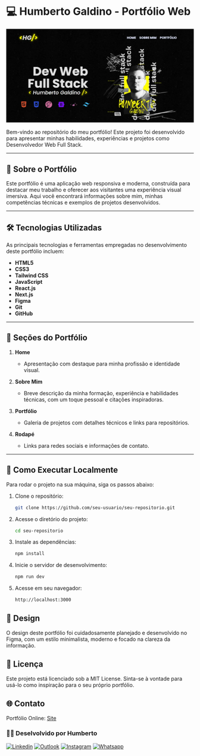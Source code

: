 # 💻 **Humberto Galdino - Portfólio Web**

![Preview do Portfólio](./public/projeto1.webp)

Bem-vindo ao repositório do meu portfólio! Este projeto foi desenvolvido para apresentar minhas habilidades, experiências e projetos como Desenvolvedor Web Full Stack.

---

## 🌟 **Sobre o Portfólio**

Este portfólio é uma aplicação web responsiva e moderna, construída para destacar meu trabalho e oferecer aos visitantes uma experiência visual imersiva. Aqui você encontrará informações sobre mim, minhas competências técnicas e exemplos de projetos desenvolvidos.

---

## 🛠️ **Tecnologias Utilizadas**

As principais tecnologias e ferramentas empregadas no desenvolvimento deste portfólio incluem:

- **HTML5**
- **CSS3**
- **Tailwind CSS**
- **JavaScript**
- **React.js**
- **Next.js**
- **Figma**
- **Git**
- **GitHub**

---

## 📑 **Seções do Portfólio**

1. **Home**  
   - Apresentação com destaque para minha profissão e identidade visual.

2. **Sobre Mim**  
   - Breve descrição da minha formação, experiência e habilidades técnicas, com um toque pessoal e citações inspiradoras.

3. **Portfólio**  
   - Galeria de projetos com detalhes técnicos e links para repositórios.

4. **Rodapé**  
   - Links para redes sociais e informações de contato.

---

## 🚀 **Como Executar Localmente**

Para rodar o projeto na sua máquina, siga os passos abaixo:

1. Clone o repositório:
   ```bash
   git clone https://github.com/seu-usuario/seu-repositorio.git
2. Acesse o diretório do projeto:
    ```bash
    cd seu-repositorio
3. Instale as dependências:
    ```bash
    npm install
4. Inicie o servidor de desenvolvimento:
    ```bash
    npm run dev
5. Acesse em seu navegador:
    ```bash
    http://localhost:3000
## 🎨 **Design**

O design deste portfólio foi cuidadosamente planejado e desenvolvido no Figma, com um estilo minimalista, moderno e focado na clareza da informação.

## 📝 **Licença**
Este projeto está licenciado sob a MIT License. Sinta-se à vontade para usá-lo como inspiração para o seu próprio portfólio.

## 🌐 **Contato**

Portfólio Online: [Site](https://humbertogaldino.github.io/humbertogaldino.dev/)

### 👨‍💻 **Deselvolvido por Humberto**

[![Linkedin](https://img.shields.io/badge/LinkedIn-512BD4?style=for-the-badge&logo=linkedin&logoColor=white)](humberto.galdino@live.com)
[![Outlook](https://img.shields.io/badge/Outlook-0078D4?style=for-the-badge&logo=microsoftoutlook&logoColor=white>)](https://www.digitalhouse.com/br)
[![Instagram](https://img.shields.io/badge/Instagram-E4405F?style=for-the-badge&logo=instagram&logoColor=white)](https://www.instagram.com/humberto.galdino/)
[![Whatsapp](https://img.shields.io/badge/WhatsApp-25D366?style=for-the-badge&logo=whatsapp&logoColor=white)](https://wa.me/5562999742142?text=Ol%C3%A1+Humberto%2C+visualizei+seu+perfil+no+GitHub)

